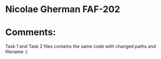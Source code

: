 # Nicolae Gherman FAF-202 

# Comments: 
Task 1 and Task 2  files contains  the same code with changed paths and filename :)  
